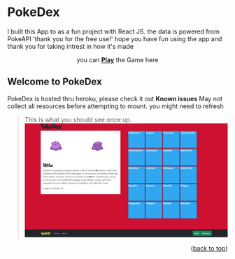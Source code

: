 # PokeDex 

I built this App to as a fun project with React JS.
the data is powered from PokeAPI 'thank you for the free use!' hope you have fun using the app
and thank you for taking intrest in how it's made

<p align="center">you can <a href="https://monster-dex.herokuapp.com/" target="_blank"><b>Play</b></a> the Game here</p>

## Welcome to PokeDex

PokeDex is hosted thru heroku, please
check it out
**Known issues**
May not collect all resources before attempting to mount. you might need to refresh
> This is what you should see once up.
![landingPage](./public/landing.png)
<p align="right">(<a href="#readme-top">back to top</a>)</p>
